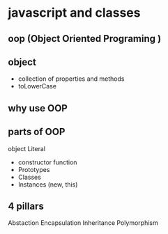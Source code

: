 # javascript and classes

## oop (Object Oriented Programing )

## object

- collection of properties and methods
- toLowerCase

## why use OOP

## parts of OOP

object Literal

- constructor function
- Prototypes
- Classes
- Instances (new, this)

## 4 pillars

Abstaction
Encapsulation
Inheritance
Polymorphism
